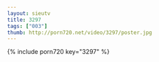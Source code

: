 ```yaml
--- 
layout: sieutv
title: 3297
tags: ["003"]
thumb: http://porn720.net/video/3297/poster.jpg
---
```

{% include porn720 key="3297" %} 
